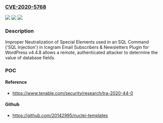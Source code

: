 ### [CVE-2020-5768](https://cve.mitre.org/cgi-bin/cvename.cgi?name=CVE-2020-5768)
![](https://img.shields.io/static/v1?label=Product&message=Icegram%20Email%20Subscribers%20%26%20Newsletters%20Plugin%20for%20WordPress&color=blue)
![](https://img.shields.io/static/v1?label=Version&message=4.4.8%20&color=brightgreen)
![](https://img.shields.io/static/v1?label=Vulnerability&message=SQL%20Injection&color=brightgreen)

### Description

Improper Neutralization of Special Elements used in an SQL Command ('SQL Injection') in Icegram Email Subscribers & Newsletters Plugin for WordPress v4.4.8 allows a remote, authenticated attacker to determine the value of database fields.

### POC

#### Reference
- https://www.tenable.com/security/research/tra-2020-44-0

#### Github
- https://github.com/20142995/nuclei-templates

